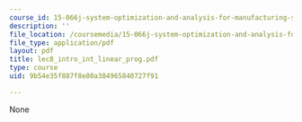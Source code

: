 ```yaml
---
course_id: 15-066j-system-optimization-and-analysis-for-manufacturing-summer-2003
description: ''
file_location: /coursemedia/15-066j-system-optimization-and-analysis-for-manufacturing-summer-2003/9b54e35f887f8e80a384965840727f91_lec8_intro_int_linear_prog.pdf
file_type: application/pdf
layout: pdf
title: lec8_intro_int_linear_prog.pdf
type: course
uid: 9b54e35f887f8e80a384965840727f91

---
```

None